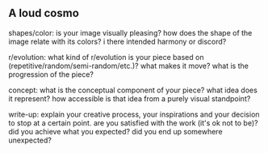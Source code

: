 ## A loud cosmo

 shapes/color: is your image visually pleasing? how does the shape of the image relate with its colors? i there intended harmony or discord?

r/evolution: what kind of r/evolution is your piece based on (repetitive/random/semi-random/etc.)? what makes it move? what is the progression of the piece?

concept: what is the conceptual component of your piece? what idea does it represent? how accessible is that idea from a purely visual standpoint?

write-up: explain your creative process, your inspirations and your decision to stop at a certain point. are you satisfied with the work (it's ok not to be)? did you achieve what you expected? did you end up somewhere unexpected?

